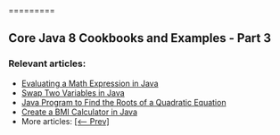 =========

## Core Java 8 Cookbooks and Examples - Part 3

### Relevant articles:

- [Evaluating a Math Expression in Java](https://www.baeldung.com/java-evaluate-math-expression-string)
- [Swap Two Variables in Java](https://www.baeldung.com/java-swap-two-variables)
- [Java Program to Find the Roots of a Quadratic Equation](https://www.baeldung.com/roots-quadratic-equation/)
- [Create a BMI Calculator in Java](https://www.baeldung.com/java-body-mass-index-calculator)
- More articles: [[<-- Prev]](/core-java-modules/core-java-lang-math-2)
